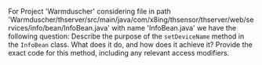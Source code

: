 For Project 'Warmduscher' considering file in path 'Warmduscher/thserver/src/main/java/com/x8ing/thsensor/thserver/web/services/info/bean/InfoBean.java' with name 'InfoBean.java' we have the following question: 
Describe the purpose of the `setDeviceName` method in the `InfoBean` class. What does it do, and how does it achieve it? Provide the exact code for this method, including any relevant access modifiers.
